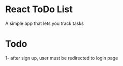 # React ToDo List

A simple app that lets you track tasks

# Todo
1- after sign up, user must be redirected to login page
